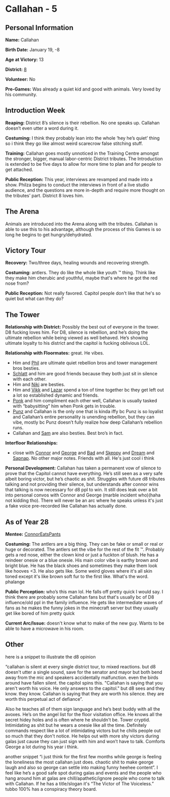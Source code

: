 # Callahan - 5

## Personal Information
**Name:** Callahan

**Birth Date:** January 19, -8

**Age at Victory:** 13

**District:** [8](../../Worldbuilding/Districts/district8.md)

**Volunteer:** No

**Pre-Games:** Was already a quiet kid and good with animals. Very loved by his community.

## Introduction Week
**Reaping:** District 8’s silence is their rebellion. No one speaks up. Callahan doesn’t even utter a word during it.

**Costuming:** I think they probably lean into the whole ‘hey he’s quiet’ thing so i think they go like almost weird scarecrow false stitching stuff.

**Training:** Callahan goes mostly unnoticed in the Training Centre amongst the stronger, bigger, manual labor-centric District tributes. The Introduction is extended to be five days to allow for more time to plan and for people to get attached.

**Public Reception:** This year, interviews are revamped and made into a show. Philza begins to conduct the interviews in front of a live studio audience, and the questions are more in-depth and require more thought on the tributes’ part. District 8 loves him.

## The Arena
Animals are introduced into the Arena along with the tributes. Callahan is able to use this to his advantage, although the process of this Games is so long he begins to get hungry/dehydrated.

## Victory Tour
**Recovery:** Two/three days, healing wounds and recovering strength.

**Costuming:** antlers. They do like the whole like youth ™ thing. Think like they make him cherubic and youthful, maybe that's where he got the red nose from?

**Public Reception:** Not really favored. Capitol people don't like that he's so quiet but what can they do?

## The Tower
**Relationship with District:** Possibly the best out of everyone in the tower. D8 fucking loves him. For D8, silence is rebellion, and he’s doing the ultimate rebellion while being viewed as well behaved. He’s showing ultimate loyalty to his district and the capitol is fucking oblivious LOL.

**Relationship with Floormates:** great. He vibes. 
- Him and [Phil](Philza.md) are ultimate quiet rebellion bros and tower management bros besties. 
- [Schlatt](jschlatt.md) and him are good friends because they both just sit in silence with each other. 
- Him and [Niki](Nihachu.md) are besties. 
- Him and [Vikk](Vikkstar.md) and [Lazar](LazarBeam.md) spend a ton of time together bc they get left out a lot so established dynamic and friends. 
- [Ponk](Ponk.md) and him compliment each other well, Callahan is usually tasked with “babysitting” him when Ponk gets in trouble. 
- [Punz](Punz.md) and Callahan is the only one that is kinda iffy bc Punz is so loyalist and Callahan’s entire personality is unending rebellion, but they can vibe, mostly bc Punz doesn’t fully realize how deep Callahan’s rebellion runs. 
- Callahan and [Sam](awesamdude.md) are also besties. Best bro’s in fact.

**Interfloor Relationships:** 
- close with [Connor](../floor1/ConnorEatsPants) and [George](../floor2/GeorgeNotFound) and [Bad](../floor2/BadBoyHalo) and [Skeppy](../floor2/Skeppy) and [Dream](../floor2/DreamWasTaken) and [Sapnap](../floor2/Sapnap). No other major notes. Friends with all. He's just cool i think

**Personal Development:** Callahan has taken a permanent vow of silence to prove that the Capitol cannot have everything. He’s still seen as a very safe albeit boring victor, but he’s chaotic as shit. Struggles with future d8 tributes talking and not providing their silence, but understands after connor wins that talking is now necessary for d8 ppl to win. It still does leak over a bit into personal convos with Connor and George (marble incident who)(haha not kidding tho). There will never be an arc where he speaks unless it's just a fake voice pre-recorded like Callahan has actually done.

## As of Year 28
**Mentee:** [ConnorEatsPants](../floor1/ConnorEatsPants)

**Costuming:** The antlers are a big thing. They can be fake or small or real or huge or decorated. The antlers set the vibe for the rest of the fit ™. Probably gets a red nose, either the clown kind or just a fuckton of blush. He has a reindeer onesie or a blue onesie. His main color vibe is earthy brown and bright blue. He has the black shoes and sometimes they make them look like hooves <3. He also gets like. Some weird gloves where it's all skin toned except it's like brown soft fur to the first like. What's the word. phalange

**Public Perception:** who’s this man lol. He falls off pretty quick I would say. I think there are probably some Callahan fans but that's usually bc of D8 influence/old ppl in the family influence. He gets like intermediate waves of fans as he makes the funny jokes in the minecraft server but they usually get like bored of him pretty quick

**Current Arc/Issue:** doesn't know what to make of the new guy. Wants to be able to have a microwave in his room.

## Other 
here is a snippet to illustrate the d8 opinion 

“callahan is silent at every single district tour, to mixed reactions. but d8 doesn't utter a single sound, save for the senator and mayor but both bend away from the mic and speakers accidentally malfunction. even the birds around have fallen silent. the capitol spins this. "Callahan is saying that you aren't worth his voice. He only answers to the capitol." but d8 sees and they know. they know. Callahan is saying that they are worth his silence. they are worth this perpetual act of defiance”. 

Also he teaches all of them sign language and he’s best buddy with all the avoxes. He’s on the angel list for the floor visitation office. He knows all the secret hidey holes and is often where he shouldn't be. Tower cryptid. Intimidating as shit but he wears a onesie like all the time. Definitely commands respect like a lot of intimidating victors but he chills people out so much that they don't notice. He helps out with more shy victors during galas just cause they can just sign with him and won’t have to talk. Comforts George a lot during his year i think.

another snippet “i just think for the first few months while george is feeling the loneliness the most callahan just does. chaotic shit to make george laugh and also so george can settle into making funny heehee content”. I feel like he’s a good safe spot during galas and events and the people who hang around him at galas are chill/apathetic/ignore people who come to talk with Callahan. If he has a title/slogan it's “The Victor of The Voiceless.” tubbo 100% has a conspiracy theory board.
